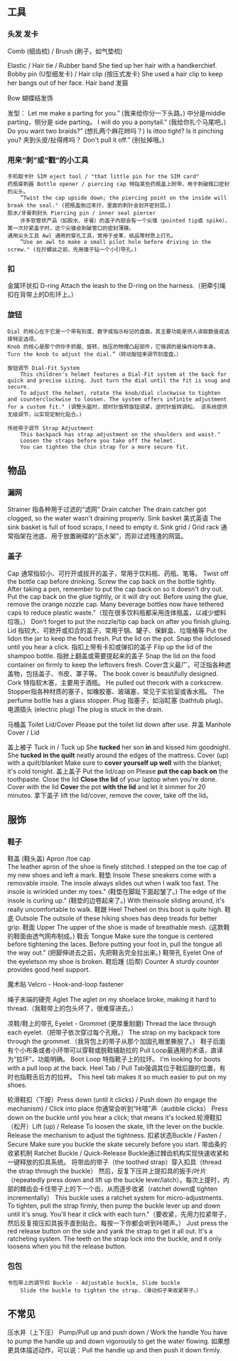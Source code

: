 

## 工具
### 头发 发卡
	
​Comb​ (细齿梳) / ​Brush​ (刷子，如气垫梳)
	
​Elastic​ / ​Hair tie​ / ​Rubber band
	She ​tied up her hair​ with a handkerchief.
​Bobby pin​ (U型细发卡) / ​Hair clip​ (按压式发卡)
	She used a hair clip to keep her bangs out of her face.
​Hair band 发箍

​Bow 蝴蝶结发饰

发型：
	Let me make a ​parting​ for you.” (我来给你分一下头路。) 中分是 ​middle parting，侧分是 ​side parting。
	I will ​do you a ponytail.” (我给你扎个马尾吧。)
	Do you want ​two braids​?” (想扎两个麻花辫吗？)
	Is it ​too tight​?
	Is it ​pinching​ you? 夹到头皮/扯得疼吗？
	Don't ​pull​ it off.” (别扯掉哦。) 


### 用来“刺”或“戳”的小工具
	​手机取卡针​ ​SIM eject tool / "that little pin for the SIM card"​​ 
	药瓶穿刺器​ ​Bottle opener / piercing cap 特指某些药瓶盖上附带，用于刺破瓶口密封的尖头。
		”Twist the cap upside down; the ​piercing point​ on the inside will break the seal." (把瓶盖倒过来拧，里面的刺针会划开密封层。)
	胶水/牙膏刺封头​ ​Piercing pin / inner seal piercer​ 
		许多软管状产品（如胶水、牙膏）的盖子内部会有一个尖锥（pointed tip或 ​spike），第一次拧紧盖子时，这个尖锥会刺破管口的密封薄膜。
	通用尖头工具​ ​Awl​ 通用的穿孔工具，常用于皮革、纸品等材质上打孔。
		”Use an ​awl​ to make a small pilot hole before driving in the screw." (在拧螺丝之前，先用锥子钻一个小引导孔。)

### 扣
金属环状扣​ D-ring
		Attach the leash to the ​D-ring​ on the harness.（把牵引绳扣在背带上的D形环上。）
### 旋钮
	Dial​ 的核心在于它是一个带有刻度、数字或指示标记的盘面，其主要功能是供人读取数值或选择特定选项。
	Knob​ 的核心是那个供你手抓握、旋转、按压的物理凸起部件，它强调的是操作动作本身。
	Turn the ​knob​ to adjust the ​dial.”（转动旋钮来调节刻度盘。）

	旋钮调节​ ​Dial-Fit System​ 
		This children's helmet ​features a Dial-Fit system​ at the back for quick and precise sizing. Just ​turn the dial until the fit is snug and secure.
		To adjust the helmet, rotate the knob/dial clockwise to tighten and counterclockwise to loosen.​​ The system offers infinite adjustment for a custom fit." (调整头盔时，顺时针旋转旋钮调紧，逆时针旋转调松。​​ 该系统提供无级调节，以实现定制化贴合。)

	传统带子调节​ ​Strap Adjustment
		This backpack has ​strap adjustment​ on the shoulders and waist."
		Loosen the straps​ before you take off the helmet.
		You can ​tighten the chin strap​ for a more secure fit.
## 物品
### 漏网
Strainer 指各种用于过滤的“滤网”
Drain catcher
	The ​drain catcher​ got clogged, so the water wasn't draining properly.
Sink basket 美式英语
	The ​sink basket​ is full of food scraps, I need to empty it.
Sink grid / Grid rack 通常指架在池底、用于放置碗碟的“沥水架”，而非过滤残渣的网篮。

### 盖子

Cap​ 通常指较小、可拧开或拔开的盖子，常用于饮料瓶、药瓶、笔等。
    Twist off the bottle ​cap​ before drinking.
    Screw the cap back on​ the bottle tightly. 
    After taking a pen, remember to ​put the cap back on​ so it doesn't dry out.
    Put the ​cap​ back on the glue tightly, or it will dry out.
    Before using the glue, remove the orange ​nozzle cap.
    Many beverage bottles now have ​tethered caps​ to reduce plastic waste.”（现在很多饮料瓶都采用连体瓶盖，以减少塑料垃圾。）
    Don’t forget to put the nozzle/​tip cap​ back on after you finish gluing.
Lid 指较大、可掀开或扣合的盖子，常用于锅、罐子、保鲜盒、垃圾桶等
    Put the ​lid​ on the jar to keep the food fresh. 
    Put​ the lid ​on​ the pot. 
    ​Snap the lid​ closed until you hear a click. 指扣上带有卡扣或弹扣的盖子
    Flip up the lid​ of the shampoo bottle. 指掀上翻盖或需要提起来的盖子
    ​Snap the lid​ on the food container ​on​ firmly to keep the leftovers fresh.
​Cover​ ​含义最广，可泛指各种遮盖物，包括盖子、书皮、罩子等。
    The book ​cover​ is beautifully designed.
Cork​ 特指软木塞，主要用于酒瓶。
    He pulled out the ​cork​ with a corkscrew. 
Stopper​ 指各种材质的塞子，如橡胶塞、玻璃塞，常见于实验室或香水瓶。
    The perfume bottle has a glass ​stopper. 
Plug 指塞子，如浴缸塞 (bathtub plug)、电源插头 (electric plug)​
    The ​plug​ is stuck in the drain.

马桶盖​ Toilet Lid/Cover
    Please put the ​toilet lid​ down after use. 
井盖​ ​Manhole Cover / Lid

盖上被子​
    ​Tuck in / Tuck up
        She **tucked** her son **in** and kissed him goodnight.
        She **tucked in the quilt** neatly around the edges of the mattress.
    Cover (up) with a quilt/blanket
        Make sure to **cover yourself up well** with the blanket; it's cold tonight.
盖上盖子​
    Put the lid/cap on
        Please **put the cap back on** the toothpaste.
    Close the lid
        **Close the lid** of your laptop when you're done.
    Cover with the lid
        **Cover** the pot **with the lid** and let it simmer for 20 minutes.
拿下盖子
    lift the lid/cover, remove the cover, take off the lid。
## 服饰
### 鞋子

鞋盖 (鞋头盖)​​ ​Apron /​toe cap​  
    The leather ​apron​ of the shoe is finely stitched.
    I ​stepped on the toe cap​ of my new shoes and left a mark.
鞋垫​ ​Insole These sneakers come with a removable ​insole. 
    The insole always slides out​ when I walk too fast.
    The ​insole is wrinkled​ under my toes." (鞋垫在脚趾下面起皱了。)
    The edge of the ​insole is curling up." (鞋垫的边卷起来了。)
    With the ​insole sliding around, it's really uncomfortable to walk.
鞋跟 Heel The ​heel​ on this boot is quite high. 
​鞋底 Outsole The ​outsole​ of these hiking shoes has deep treads for better grip. 
鞋面 Upper The ​upper​ of the shoe is made of breathable mesh. (这款鞋的鞋面由透气网布制成。)
鞋舌 Tongue 
    Make sure the ​tongue​ is centered before tightening the laces. 
    Before putting your foot in, ​pull the tongue all the way out." (把脚伸进去之前，先把鞋舌完全拉出来。)
鞋带孔 Eyelet One of the ​eyelets​ on my shoe is broken. 
鞋后踵 (后帮)​ Counter A sturdy ​counter​ provides good heel support. 

魔术贴​ ​Velcro	- Hook-and-loop fastener

绳子末端的硬壳​ Aglet
		The ​aglet​ on my shoelace broke, making it hard to thread.（我鞋带上的包头坏了，很难穿进去。）

凉鞋/鞋上的带孔​ ​Eyelet - Grommet (更厚重耐磨)
		Thread the lace through each ​eyelet.（把带子依次穿过每个孔眼。）
		The strap on my backpack tore through the ​grommet.（我背包上的带子从那个加固孔眼里撕脱了。）
鞋子后面有个小布条或者小环带可以穿鞋或脱鞋辅助拉的
	Pull Loop​ 最通用的术语，直译为“拉环”，功能明确。
	Boot Loop​	特指靴子上的拉环。
		I'm looking for boots with a ​pull loop​ at the back.
	Heel Tab​ / ​Pull Tab​	强调其位于鞋后跟的位置，有时也指鞋舌后方的拉袢。
		This ​heel tab​ makes it so much easier to put on my shoes.

轮滑鞋扣（下按）​​​Press down​ (until it clicks) /	​Push down​ (to engage the mechanism) / Click into place
		你通常会听到“咔嗒”声（audible clicks）
		Press down​ on the buckle until you hear a click; that means it's locked.
	​轮滑鞋扣（松开）​​​Lift (up)​​ / ​Release
		To loosen the skate, ​lift​ the lever on the buckle.
		Release​ the mechanism to adjust the tightness. 
	​扣紧状态​ ​Buckle​ / ​Fasten​ / ​Secure
		Make sure you ​buckle​ the skate securely before you start. 
	带齿条的收紧机制​ Ratchet Buckle​ / ​Quick-Release Buckle​ 通过棘齿机构实现快速收紧和一键释放的扣具系统。
		将带齿的带子（the toothed strap）穿入扣具（thread the strap through the buckle）
		然后，​反复下压并上提扣具的扳手/叶片​（repeatedly press down and lift up the buckle lever/latch）。每次上提时，内部的棘齿会卡住带子上的下一个齿，从而逐步收紧​（ratchet down或 ​tighten incrementally）
		This buckle uses a ​ratchet system​ for micro-adjustments. 
		To tighten, ​pull the strap​ firmly, then ​pump the buckle lever up and down​ until it's snug. You'll hear it ​click​ with each turn."（要收紧，先用力拉紧带子，然后反复按压扣具扳手直到贴合。每按一下你都会听到咔嗒声。）
		Just ​press the red release button​ on the side and ​yank the strap​ to get it all out.
		It's a ​ratcheting system. The ​teeth​ on the ​strap​ lock into the ​buckle, and it only loosens when you ​hit the release button.
### 包包
	
	书包带上的调节扣​ ​Buckle - Adjustable buckle, Slide buckle
		Slide the ​buckle​ to tighten the strap.（滑动扣子来收紧带子。）
	
## 不常见

压水井（上下压）​ Pump/Pull up and push down​ / ​Work the handle
		You have to ​pump the handle​ up and down vigorously to get the water flowing. 
		如果想更具体描述动作，可以说：​Pull the handle up and then push it down firmly.


